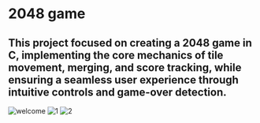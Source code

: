 # 2048 game

## This project focused on creating a 2048 game in C, implementing the core mechanics of tile movement, merging, and score tracking, while ensuring a seamless user experience through intuitive controls and game-over detection. ##

![welcome](https://github.com/user-attachments/assets/e8fc983d-f746-41bc-a482-8a6864028d2c)
![1](https://github.com/user-attachments/assets/3fc6ee20-c9e6-47b6-a1d2-4b2fffcff314)
![2](https://github.com/user-attachments/assets/1fd04455-71f4-40e3-9482-dd0effd4b065)
